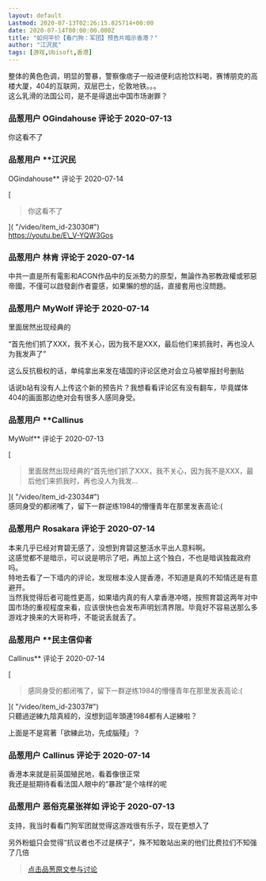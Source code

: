 ```yaml
---
layout: default
Lastmod: 2020-07-13T02:26:15.825714+00:00
date: 2020-07-14T00:00:00.000Z
title: "如何平价【看门狗：军团】预告片暗示香港？"
author: "江沢民"
tags: [游戏,Ubisoft,香港]
---
```


整体的黄色色调，明显的警暴，警察像痞子一般进便利店抢饮料喝，赛博朋克的高楼大厦，404的互联网，双层巴士，伦敦地铁。。。  
这么乳滑的法国公司，是不是得退出中国市场谢罪？

            
### 品葱用户 **OGindahouse** 评论于 2020-07-13
        
你这看不了
        


            
### 品葱用户 **江沢民 
OGindahouse** 评论于 2020-07-14
        
[

> 你这看不了

]( "/video/item_id-23030#")  
https://youtu.be/E\_V-YQW3Gos
        


            
### 品葱用户 **林肯** 评论于 2020-07-14
        
中共一直是所有電影和ACGN作品中的反派勢力的原型，無論作為邪教政權或邪惡帝國，不僅可以啟發創作者靈感，如果懶的想的話，直接套用也沒問題。
        


            
### 品葱用户 **MyWolf** 评论于 2020-07-14
        
里面居然出现经典的  
  
“首先他们抓了XXX，我不关心，因为我不是XXX，最后他们来抓我时，再也没人为我发声了”  
  
这么反抗极权的话，单纯拿出来发在墙国的评论区绝对会立马被举报封号删贴  
  
话说b站有没有人上传这个新的预告片？我想看看评论区有没有翻车，毕竟媒体404的画面那边绝对会有很多人感同身受。
        


            
### 品葱用户 **Callinus 
MyWolf** 评论于 2020-07-13
        
[

> 里面居然出现经典的“首先他们抓了XXX，我不关心，因为我不是XXX，最后他们来抓我时，再也没人为我发...

]( "/video/item_id-23034#")  
感同身受的都闭嘴了，留下一群逆练1984的懵懂青年在那里发表高论:(
        


            
### 品葱用户 **Rosakara** 评论于 2020-07-14
        
本来几乎已经对育碧无感了，没想到育碧这整活水平出人意料啊。  
这感觉都不是暗示，可以说是明示了吧，再加上这个独白，不也是暗讽独裁政府吗。  
特地去看了一下墙内的评论，发现根本没人提香港，不知道是真的不知情还是有意避开。  
当然我觉得后者可能性更高，如果墙内真的有人拿香港冲塔，按照育碧这两年对中国市场的重视程度来看，应该很快也会发布声明划清界限。毕竟好不容易送那么多游戏才换来的大哥称呼，不能说丢就丢了。
        


            
### 品葱用户 **民主信仰者 
Callinus** 评论于 2020-07-14
        
[

> 感同身受的都闭嘴了，留下一群逆练1984的懵懂青年在那里发表高论:(

]( "/video/item_id-23037#")  
只聽過逆練九陰真經的，沒想到這年頭連1984都有人逆練啦？  
  
上面是不是寫著「欲練此功，先成腦殘」？
        


            
### 品葱用户 **Callinus** 评论于 2020-07-14
        
香港本来就是前英国殖民地，看着像很正常  
我还是挺期待看看法国人眼中的“暴政”是个啥样的呢
        


            
### 品葱用户 **恶俗克星张祥如** 评论于 2020-07-13
        
支持，我当时看看门狗军团就觉得这游戏很有乐子，现在更想入了  
  
另外粉蛆只会觉得“抗议者也不过是棋子”，殊不知敢站出来的他们比费拉们不知强了几倍
        






> [点击品葱原文参与讨论](https://pincong.rocks/video/2551)

